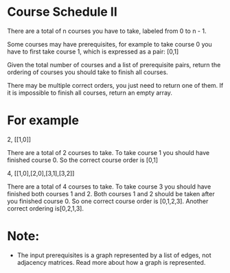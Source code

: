# Course Schedule II 
There are a total of n courses you have to take, labeled from 0 to n - 1.

Some courses may have prerequisites, for example to take course 0 you have to
first take course 1, which is expressed as a pair: [0,1]

Given the total number of courses and a list of prerequisite pairs, return the
ordering of courses you should take to finish all courses.

There may be multiple correct orders, you just need to return one of them. If it
is impossible to finish all courses, return an empty array.

# For example

2, [[1,0]]

There are a total of 2 courses to take. To take course 1 you should have
finished course 0. So the correct course order is [0,1]

4, [[1,0],[2,0],[3,1],[3,2]]

There are a total of 4 courses to take. To take course 3 you should have
finished both courses 1 and 2. Both courses 1 and 2 should be taken after you
finished course 0. So one correct course order is [0,1,2,3]. Another correct
ordering is[0,2,1,3].

# Note:
* The input prerequisites is a graph represented by a list of edges, not adjacency
matrices. Read more about how a graph is represented.
